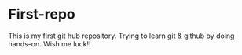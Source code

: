 # First-repo

This is my first git hub repository. Trying to learn git & github by doing hands-on. Wish me luck!!
